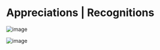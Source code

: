 # Appreciations | Recognitions

![image](https://user-images.githubusercontent.com/90131327/132274279-dd9c294a-19d2-4254-a437-69792f2bcf5c.png)


![image](https://user-images.githubusercontent.com/90131327/132274430-c4579612-646a-4400-a27f-2b62fe9bdbeb.png)







